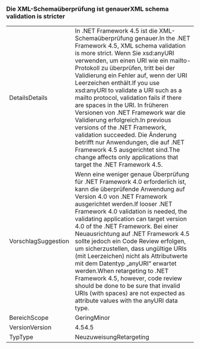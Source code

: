 ### <a name="xml-schema-validation-is-stricter"></a><span data-ttu-id="da418-101">Die XML-Schemaüberprüfung ist genauer</span><span class="sxs-lookup"><span data-stu-id="da418-101">XML schema validation is stricter</span></span>

|   |   |
|---|---|
|<span data-ttu-id="da418-102">Details</span><span class="sxs-lookup"><span data-stu-id="da418-102">Details</span></span>|<span data-ttu-id="da418-103">In .NET Framework 4.5 ist die XML-Schemaüberprüfung genauer.</span><span class="sxs-lookup"><span data-stu-id="da418-103">In the .NET Framework 4.5, XML schema validation is more strict.</span></span> <span data-ttu-id="da418-104">Wenn Sie xsd:anyURI verwenden, um einen URI wie ein mailto-Protokoll zu überprüfen, tritt bei der Validierung ein Fehler auf, wenn der URI Leerzeichen enthält.</span><span class="sxs-lookup"><span data-stu-id="da418-104">If you use xsd:anyURI to validate a URI such as a mailto protocol, validation fails if there are spaces in the URI.</span></span> <span data-ttu-id="da418-105">In früheren Versionen von .NET Framework war die Validierung erfolgreich.</span><span class="sxs-lookup"><span data-stu-id="da418-105">In previous versions of the .NET Framework, validation succeeded.</span></span> <span data-ttu-id="da418-106">Die Änderung betrifft nur Anwendungen, die auf .NET Framework 4.5 ausgerichtet sind.</span><span class="sxs-lookup"><span data-stu-id="da418-106">The change affects only applications that target the .NET Framework 4.5.</span></span>|
|<span data-ttu-id="da418-107">Vorschlag</span><span class="sxs-lookup"><span data-stu-id="da418-107">Suggestion</span></span>|<span data-ttu-id="da418-108">Wenn eine weniger genaue Überprüfung für .NET Framework 4.0 erforderlich ist, kann die überprüfende Anwendung auf Version 4.0 von .NET Framework ausgerichtet werden.</span><span class="sxs-lookup"><span data-stu-id="da418-108">If looser .NET Framework 4.0 validation is needed, the validating application can target version 4.0 of the .NET Framework.</span></span> <span data-ttu-id="da418-109">Bei einer Neuausrichtung auf .NET Framework 4.5 sollte jedoch ein Code Review erfolgen, um sicherzustellen, dass ungültige URIs (mit Leerzeichen) nicht als Attributwerte mit dem Datentyp „anyURI“ erwartet werden.</span><span class="sxs-lookup"><span data-stu-id="da418-109">When retargeting to .NET Framework 4.5, however, code review should be done to be sure that invalid URIs (with spaces) are not expected as attribute values with the anyURI data type.</span></span>|
|<span data-ttu-id="da418-110">Bereich</span><span class="sxs-lookup"><span data-stu-id="da418-110">Scope</span></span>|<span data-ttu-id="da418-111">Gering</span><span class="sxs-lookup"><span data-stu-id="da418-111">Minor</span></span>|
|<span data-ttu-id="da418-112">Version</span><span class="sxs-lookup"><span data-stu-id="da418-112">Version</span></span>|<span data-ttu-id="da418-113">4.5</span><span class="sxs-lookup"><span data-stu-id="da418-113">4.5</span></span>|
|<span data-ttu-id="da418-114">Typ</span><span class="sxs-lookup"><span data-stu-id="da418-114">Type</span></span>|<span data-ttu-id="da418-115">Neuzuweisung</span><span class="sxs-lookup"><span data-stu-id="da418-115">Retargeting</span></span>|


